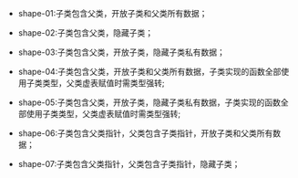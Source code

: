 - shape-01:子类包含父类，开放子类和父类所有数据；

- shape-02:子类包含父类，隐藏子类；

- shape-03:子类包含父类，开放子类，隐藏子类私有数据；

- shape-04:子类包含父类，开放子类和父类所有数据，子类实现的函数全部使用子类类型，父类虚表赋值时需类型强转;

- shape-05:子类包含父类，开放子类，隐藏子类私有数据，子类实现的函数全部使用子类类型，父类虚表赋值时需类型强转;

- shape-06:子类包含父类指针，父类包含子类指针，开放子类和父类所有数据；

- shape-07:子类包含父类指针，父类包含子类指针，隐藏子类；


